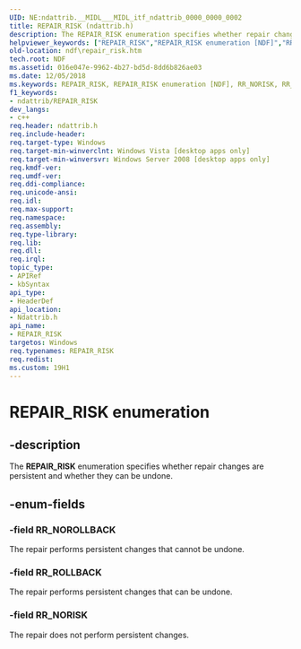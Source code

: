 ```yaml
---
UID: NE:ndattrib.__MIDL___MIDL_itf_ndattrib_0000_0000_0002
title: REPAIR_RISK (ndattrib.h)
description: The REPAIR_RISK enumeration specifies whether repair changes are persistent and whether they can be undone.helpviewer_keywords: ["REPAIR_RISK","REPAIR_RISK enumeration [NDF]","RR_NORISK","RR_NOROLLBACK","RR_ROLLBACK","ndattrib/REPAIR_RISK","ndattrib/RR_NORISK","ndattrib/RR_NOROLLBACK","ndattrib/RR_ROLLBACK","ndf.repair_risk"]
old-location: ndf\repair_risk.htm
tech.root: NDF
ms.assetid: 016e047e-9962-4b27-bd5d-8dd6b826ae03
ms.date: 12/05/2018
ms.keywords: REPAIR_RISK, REPAIR_RISK enumeration [NDF], RR_NORISK, RR_NOROLLBACK, RR_ROLLBACK, ndattrib/REPAIR_RISK, ndattrib/RR_NORISK, ndattrib/RR_NOROLLBACK, ndattrib/RR_ROLLBACK, ndf.repair_risk
f1_keywords:
- ndattrib/REPAIR_RISK
dev_langs:
- c++
req.header: ndattrib.h
req.include-header: 
req.target-type: Windows
req.target-min-winverclnt: Windows Vista [desktop apps only]
req.target-min-winversvr: Windows Server 2008 [desktop apps only]
req.kmdf-ver: 
req.umdf-ver: 
req.ddi-compliance: 
req.unicode-ansi: 
req.idl: 
req.max-support: 
req.namespace: 
req.assembly: 
req.type-library: 
req.lib: 
req.dll: 
req.irql: 
topic_type:
- APIRef
- kbSyntax
api_type:
- HeaderDef
api_location:
- Ndattrib.h
api_name:
- REPAIR_RISK
targetos: Windows
req.typenames: REPAIR_RISK
req.redist: 
ms.custom: 19H1
---
```


# REPAIR_RISK enumeration


## -description


The <b>REPAIR_RISK</b> enumeration specifies whether repair changes are persistent and whether they can be undone.


## -enum-fields




### -field RR_NOROLLBACK

The repair performs persistent changes that cannot be undone.


### -field RR_ROLLBACK

The repair performs persistent changes that can be undone.


### -field RR_NORISK

The repair does not perform persistent changes.

